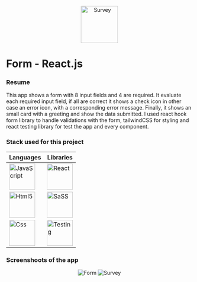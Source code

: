 <p align="center" width="100%">
  <img src="https://res.cloudinary.com/dp3chx1yj/image/upload/v1670088343/Formulary/survey_rme5pq.png" alt="Survey" width="100px" heigth="100px" />
</p>


# Form - React.js

### Resume

This app shows a form with 8 input fields and 4 are required. It evaluate each required input field, if all are correct it shows a check icon in other case an error icon, with a corresponding error message. Finally, it shows an small card with a greeting and show the data submitted. I used react hook form library to handle validations with the form, tailwindCSS for styling and react testing library for test the app and every component.

### Stack used for this project

| Languages  | Libraries |
| ------ | ------ |
| <img src="https://res.cloudinary.com/dp3chx1yj/image/upload/v1664324592/General%20data/javascript_kmrtc6.png" alt="JavaScript" width="70px" heigth="70px" />  | <img src="https://res.cloudinary.com/dp3chx1yj/image/upload/v1664324592/General%20data/react_cb0nfb.png" alt="React" width="70px" heigth="70px" />  |
| <img src="https://res.cloudinary.com/dp3chx1yj/image/upload/v1664324592/General%20data/html_pfowyr.png" alt="Html5" width="70px" heigth="70px" />  | <img src="https://res.cloudinary.com/dp3chx1yj/image/upload/v1688909912/General%20data/sasslogo_wf2nie.png" alt="SaSS" width="70px" heigth="70px" />  |
| <img src="https://res.cloudinary.com/dp3chx1yj/image/upload/v1664324592/General%20data/css_ol2bj6.png" alt="Css" width="70px" heigth="70px" />  | <img src="https://res.cloudinary.com/dp3chx1yj/image/upload/v1670086767/General%20data/react-testing-library_lntylq.png" alt="Testing" width="70px" heigth="70px" />  |


### Screenshoots of the app

<p align="center" width="100%">
  <img src="https://res.cloudinary.com/dp3chx1yj/image/upload/v1670085867/Formulary/form_obirfw.png" alt="Form" />
  <img src="https://res.cloudinary.com/dp3chx1yj/image/upload/v1670085762/Formulary/form-small-card_ylrp2y.png" alt="Survey" />
</p>
